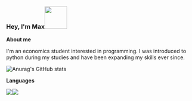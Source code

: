 ### Hey, I'm Max<img src="https://media.giphy.com/media/Wj7lNjMNDxSmc/giphy.gif" width="60px">

**About me**

I'm an economics student interested in programming.
I was introduced to python during my studies and have been expanding my skills ever since.

![Anurag's GitHub stats](https://github-readme-stats.vercel.app/api?username=Beatles-without-tea&count_private=true&show_icons=true)

**Languages**

<img src="https://img.shields.io/badge/Python-14354C?style=for-the-badge&logo=python&logoColor=white" ><img	src="https://img.shields.io/badge/MySQL-00000F?style=for-the-badge&logo=mysql&logoColor=white" >

<!--
**Beatles-without-tea/Beatles-without-tea** is a ✨ _special_ ✨ repository because its `README.md` (this file) appears on your GitHub profile.

Here are some ideas to get you started:

- 🔭 I’m currently working on ...
- 🌱 I’m currently learning ...
- 👯 I’m looking to collaborate on ...
- 🤔 I’m looking for help with ...
- 💬 Ask me about ...
- 📫 How to reach me: ...
- 😄 Pronouns: ...
- ⚡ Fun fact: ...

[![Top Langs](https://github-readme-stats.vercel.app/api/top-langs/?username=Beatles-without-tea&layout=compact&count_private=true)](https://github.com/anuraghazra/github-readme-stats)
-->
